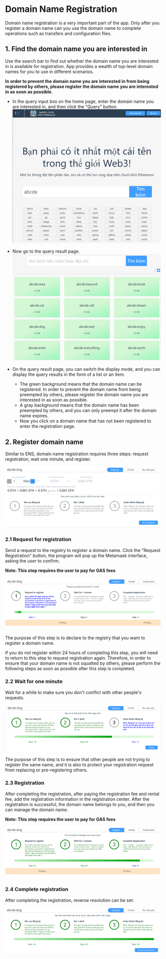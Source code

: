 # Domain Name Registration

Domain name registration is a very important part of the app. Only after you register a domain name can you use the domain name to complete operations such as transfers and configuration files.

## 1. Find the domain name you are interested in

Use the search bar to find out whether the domain name you are interested in is available for registration. App provides a wealth of top-level domain names for you to use in different scenarios.

**In order to prevent the domain name you are interested in from being registered by others, please register the domain name you are interested in as soon as possible.**

- In the query input box on the home page, enter the domain name you are interested in, and then click the "Query" button.
![alt attribute text](../../.vuepress/public/images/search/vi/search_0.png)

- Now go to the query result page.
![alt attribute text](../../.vuepress/public/images/search/vi/search_1.png)

- On the query result page, you can switch the display mode, and you can display the query results in the form of a list or an item.
  - The green background means that the domain name can be registered. In order to prevent the domain name from being preempted by others, please register the domain name you are interested in as soon as possible.
  - A gray background means that the domain name has been preempted by others, and you can only preempt it after the domain name expires.
  - Now you click on a domain name that has not been registered to enter the registration page.

## 2. Register domain name

Similar to ENS, domain name registration requires three steps: request registration, wait one minute, and register.

![alt attribute text](../../.vuepress/public/images/register/vi/register_0.png)

### 2.1 Request for registration

Send a request to the registry to register a domain name.
Click the "Request Registration" button, the program will pop up the Metamask interface, asking the user to confirm.

**Note: This step requires the user to pay for GAS fees**

![alt attribute text](../../.vuepress/public/images/register/vi/register_1.png)

The purpose of this step is to declare to the registry that you want to register a domain name.

If you do not register within 24 hours of completing this step, you will need to return to this step to request registration again. Therefore, in order to ensure that your domain name is not squatted by others, please perform the following steps as soon as possible after this step is completed.

### 2.2 Wait for one minute

Wait for a while to make sure you don't conflict with other people's requests.

![alt attribute text](../../.vuepress/public/images/register/vi/register_2.png)

The purpose of this step is to ensure that other people are not trying to register the same name, and it is also to protect your registration request from replacing or pre-registering others.

### 2.3 Registration

After completing the registration, after paying the registration fee and rental fee, add the registration information in the registration center. After the registration is successful, the domain name belongs to you, and then you can manage the domain name.

**Note: This step requires the user to pay for GAS fees**

![alt attribute text](../../.vuepress/public/images/register/vi/register_3.png)

### 2.4 Complete registration

After completing the registration, reverse resolution can be set.

![alt attribute text](../../.vuepress/public/images/register/vi/register_4.png)